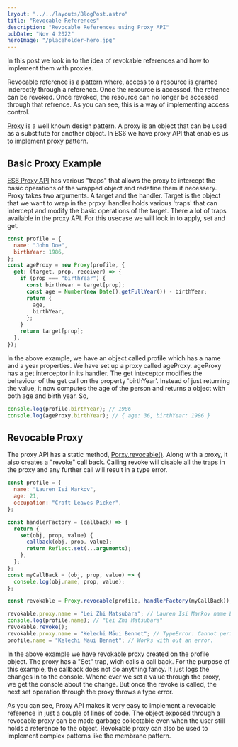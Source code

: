 ```yaml
---
layout: "../../layouts/BlogPost.astro"
title: "Revocable References"
description: "Revocable References using Proxy API"
pubDate: "Nov 4 2022"
heroImage: "/placeholder-hero.jpg"
---
```


In this post we look in to the idea of revokable references and how to implement them with proxies.

Revocable reference is a pattern where, access to a resource is granted inderectly through a reference. Once the resource is accessed, the refrence can be revoked. Once revoked, the resource can no longer be accessed through that refrence. As you can see, this is a way of implementing access control.

[Proxy](https://en.wikipedia.org/wiki/Proxy_pattern) is a well known design pattern. A proxy is an object that can be used as a substitute for another object. In ES6 we have proxy API that enables us to implement proxy pattern.

## Basic Proxy Example

[ES6 Proxy API](https://developer.mozilla.org/en-US/docs/Web/JavaScript/Reference/Global_Objects/Proxy) has various "traps" that allows the proxy to intercept the basic operations of the wrapped object and redefine them if necessery. Proxy takes two arguments. A target and the handler. Target is the object that we want to wrap in the prpxy. handler holds various 'traps' that can intercept and modify the basic operations of the target. There a lot of traps available in the proxy API. For this usecase we will look in to apply, set and get.

```javascript
const profile = {
  name: "John Doe",
  birthYear: 1986,
};
const ageProxy = new Proxy(profile, {
  get: (target, prop, receiver) => {
    if (prop === "birthYear") {
      const birthYear = target[prop];
      const age = Number(new Date().getFullYear()) - birthYear;
      return {
        age,
        birthYear,
      };
    }
    return target[prop];
  },
});
```

In the above example, we have an object called profile which has a name and a year properties. We have set up a proxy called ageProxy. ageProxy has a get interceptor in its handler. The get inteceptor modifies the behaviour of the get call on the property 'birthYear'. Instead of just returning the value, it now computes the age of the person and returns a object with both age and birth year.
So,

```javascript
console.log(profile.birthYear); // 1986
console.log(ageProxy.birthYear); // { age: 36, birthYear: 1986 }
```

## Revocable Proxy

The proxy API has a static method, [Porxy.revocable()](https://developer.mozilla.org/en-US/docs/Web/JavaScript/Reference/Global_Objects/Proxy/revocable). Along with a proxy, it also creates a "revoke" call back. Calling revoke will disable all the traps in the proxy and any further call will result in a type error.

```javascript
const profile = {
  name: "Lauren Isi Markov",
  age: 21,
  occupation: "Craft Leaves Picker",
};

const handlerFactory = (callback) => {
  return {
    set(obj, prop, value) {
      callback(obj, prop, value);
      return Reflect.set(...arguments);
    },
  };
};
const myCallBack = (obj, prop, value) => {
  console.log(obj.name, prop, value);
};

const revokable = Proxy.revocable(profile, handlerFactory(myCallBack));

revokable.proxy.name = "Lei Zhi Matsubara"; // Lauren Isi Markov name Lei Zhi Matsubara
console.log(profile.name); // "Lei Zhi Matsubara"
revokable.revoke();
revokable.proxy.name = "Kelechi Māui Bennet"; // TypeError: Cannot perform 'set' on a proxy that has been revoked
profile.name = "Kelechi Māui Bennet"; // Works with out an error.
```

In the above example we have revokable proxy created on the profile object. The proxy has a "Set" trap, wich calls a call back. For the purpose of this example, the callback does not do anything fancy. It just logs the changes in to the console. Whene ever we set a value through the proxy, we get the console about the change.
But once the revoke is called, the next set operation through the proxy throws a type error.

As you can see, Proxy API makes it very easy to implement a revocable reference in just a couple of lines of code. The object exposed through a revocable proxy can be made garbage collectable even when the user still holds a reference to the object.
Revokable proxy can also be used to implement complex patterns like the membrane pattern.
